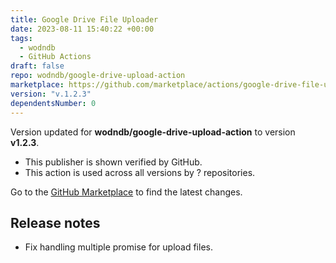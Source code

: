```yaml
---
title: Google Drive File Uploader
date: 2023-08-11 15:40:22 +00:00
tags:
  - wodndb
  - GitHub Actions
draft: false
repo: wodndb/google-drive-upload-action
marketplace: https://github.com/marketplace/actions/google-drive-file-uploader
version: "v.1.2.3"
dependentsNumber: 0
---
```



Version updated for **wodndb/google-drive-upload-action** to version **v1.2.3**.
- This publisher is shown verified by GitHub.
- This action is used across all versions by ? repositories.

Go to the [GitHub Marketplace](https://github.com/marketplace/actions/google-drive-file-uploader) to find the latest changes.

## Release notes

* Fix handling multiple promise for upload files.
